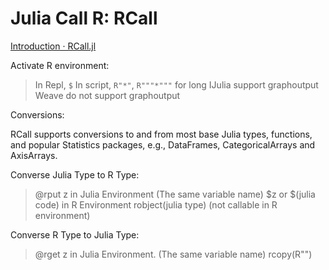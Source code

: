 # Julia Call R: RCall
[Introduction · RCall.jl](https://juliainterop.github.io/RCall.jl/stable/)

Activate R environment:
> In Repl, `$`
> In script, `R"*"`, `R"""*"""` for long
> IJulia support graphoutput
> Weave do not support graphoutput
> 

Conversions:

RCall supports conversions to and from most base Julia types, functions, and popular Statistics packages, e.g., DataFrames, CategoricalArrays and AxisArrays.

Converse Julia Type to R Type:

> @rput z in Julia Environment (The same variable name)
> $z or $(julia code) in R Environment
> robject(julia type) (not callable in R environment)

Converse R Type to Julia Type:
> @rget z in Julia Environment. (The same variable name)
> rcopy(R"")